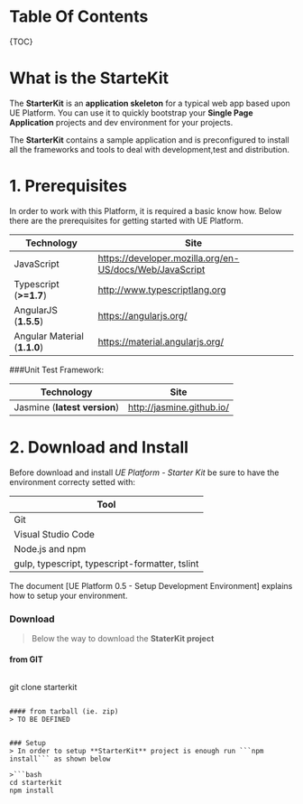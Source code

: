 # Table Of Contents
{TOC}

# What is the StarteKit

The **StarterKit** is an **application skeleton** for a typical web app based upon UE Platform. You can use it to quickly bootstrap your **Single Page Application** projects and dev environment for your projects.

The **StarterKit** contains a sample application and is preconfigured to install all the frameworks and tools to deal with  development,test and distribution.

# 1. Prerequisites

In order to work with this Platform, it is required a basic know how. Below there are the prerequisites for getting started with UE Platform.

Technology | Site
 --- | ---
JavaScript | https://developer.mozilla.org/en-US/docs/Web/JavaScript
Typescript (**>=1.7**) | http://www.typescriptlang.org
AngularJS (**1.5.5**)  | https://angularjs.org/
Angular Material (**1.1.0**) | https://material.angularjs.org/

###Unit Test Framework:

Technology | Site
 --- | ---
Jasmine (**latest version**) | http://jasmine.github.io/

# 2. Download and Install

Before download and install *UE Platform - Starter Kit* be sure to have the environment correcty setted with:

Tool |
 --- |
Git |
Visual Studio Code |
Node.js and npm |
gulp, typescript, typescript-formatter, tslint |

The document [UE Platform 0.5 - Setup Development Environment] explains how to setup your environment.

### Download
> Below the way to download the **StaterKit project**
#### from GIT
>```bash
git clone <url> starterkit
```

#### from tarball (ie. zip)
> TO BE DEFINED


### Setup
> In order to setup **StarterKit** project is enough run ```npm install``` as shown below

>```bash
cd starterkit
npm install
```
